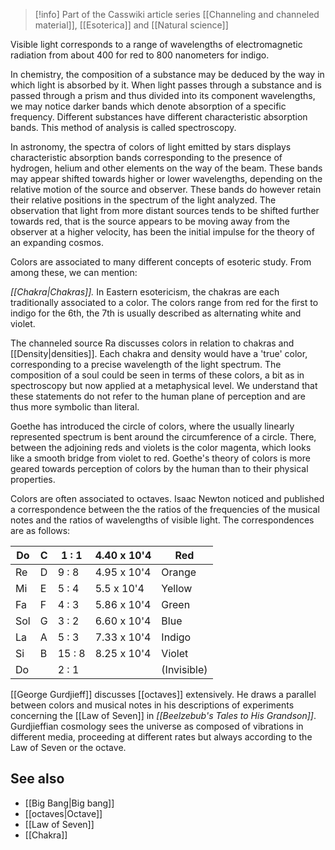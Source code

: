 
> [!info] Part of the Casswiki article series [[Channeling and channeled material]], [[Esoterica]] and [[Natural science]]

Visible light corresponds to a range of wavelengths of electromagnetic radiation from about 400 for red to 800 nanometers for indigo.

In chemistry, the composition of a substance may be deduced by the way in which light is absorbed by it. When light passes through a substance and is passed through a prism and thus divided into its component wavelengths, we may notice darker bands which denote absorption of a specific frequency. Different substances have different characteristic absorption bands. This method of analysis is called spectroscopy.

In astronomy, the spectra of colors of light emitted by stars displays characteristic absorption bands corresponding to the presence of hydrogen, helium and other elements on the way of the beam. These bands may appear shifted towards higher or lower wavelengths, depending on the relative motion of the source and observer. These bands do however retain their relative positions in the spectrum of the light analyzed. The observation that light from more distant sources tends to be shifted further towards red, that is the source appears to be moving away from the observer at a higher velocity, has been the initial impulse for the theory of an expanding cosmos.

Colors are associated to many different concepts of esoteric study. From among these, we can mention:

_[[Chakra|Chakras]]._ In Eastern esotericism, the chakras are each traditionally associated to a color. The colors range from red for the first to indigo for the 6th, the 7th is usually described as alternating white and violet.

The channeled source Ra discusses colors in relation to chakras and [[Density|densities]]. Each chakra and density would have a 'true' color, corresponding to a precise wavelength of the light spectrum. The composition of a soul could be seen in terms of these colors, a bit as in spectroscopy but now applied at a metaphysical level. We understand that these statements do not refer to the human plane of perception and are thus more symbolic than literal.

Goethe has introduced the circle of colors, where the usually linearly represented spectrum is bent around the circumference of a circle. There, between the adjoining reds and violets is the color magenta, which looks like a smooth bridge from violet to red. Goethe's theory of colors is more geared towards perception of colors by the human than to their physical properties.

Colors are often associated to octaves. Isaac Newton noticed and published a correspondence between the the ratios of the frequencies of the musical notes and the ratios of wavelengths of visible light. The correspondences are as follows:


|Do | C | 1 : 1  | 4.40 x 10'4 | Red        |
|---|---|--------|-------------|------------|
|Re | D | 9 : 8  | 4.95 x 10'4 | Orange     |
|Mi | E | 5 : 4  | 5.5 x 10'4  | Yellow     |
|Fa | F | 4 : 3  | 5.86 x 10'4 | Green      |
|Sol| G | 3 : 2  | 6.60 x 10'4 | Blue       |
|La | A | 5 : 3  | 7.33 x 10'4 | Indigo     |
|Si | B | 15 : 8 | 8.25 x 10'4 | Violet     |
|Do |   | 2 : 1  |             | (Invisible)|


[[George Gurdjieff]] discusses [[octaves]] extensively. He draws a parallel between colors and musical notes in his descriptions of experiments concerning the [[Law of Seven]] in _[[Beelzebub's Tales to His Grandson]]_. Gurdjieffian cosmology sees the universe as composed of vibrations in different media, proceeding at different rates but always according to the Law of Seven or the octave.

See also
--------

*   [[Big Bang|Big bang]]
*   [[octaves|Octave]]
*   [[Law of Seven]]
*   [[Chakra]]
